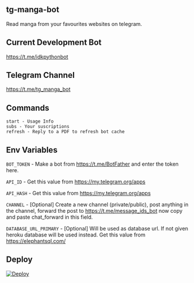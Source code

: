 ## tg-manga-bot
Read manga from your favourites websites on telegram.

## Current Development Bot
https://t.me/idkpythonbot

## Telegram Channel
https://t.me/tg_manga_bot

## Commands
```
start - Usage Info
subs - Your suscriptions
refresh - Reply to a PDF to refresh bot cache

```


## Env Variables

`BOT_TOKEN` - Make a bot from https://t.me/BotFather and enter the token here.

`API_ID` - Get this value from https://my.telegram.org/apps

`API_HASH` - Get this value from https://my.telegram.org/apps

`CHANNEL` - [Optional] Create a new channel (private/public), post anything in the channel, forward the post to https://t.me/message_ids_bot now copy and paste chat_forward in this field. 

`DATABASE_URL_PRIMARY` - [Optional] Will be used as database url. If not given heroku database will be used instead. Get this value from https://elephantsql.com/


## Deploy
[![Deploy](https://www.herokucdn.com/deploy/button.svg)](https://heroku.com/deploy)

